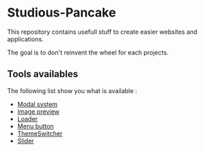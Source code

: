 # Studious-Pancake

This repository contains usefull stuff to create easier websites and applications.

The goal is to don't reinvent the wheel for each projects.

## Tools availables

The following list show you what is available :

* [Modal system](https://couapy.github.io/Studious-Pancake/Modal/)
* [Image preview](https://couapy.github.io/Studious-Pancake/ImagePreview/)
* [Loader](https://couapy.github.io/Studious-Pancake/loader/)
* [Menu button](https://couapy.github.io/Studious-Pancake/menu/)
* [ThemeSwitcher](https://couapy.github.io/Studious-Pancake/ThemeSelector/)
* [Slider](https://couapy.github.io/Studious-Pancake/Slider/)

